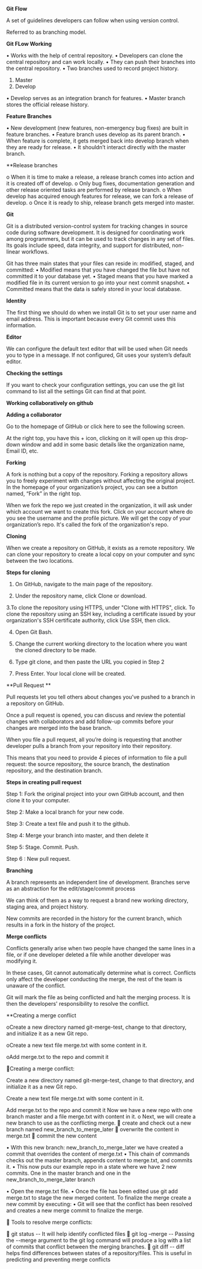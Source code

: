 **Git Flow**

A set of guidelines developers can follow when using version control.

Referred to as branching model.

**Git FLow Working**

•	Works with the help of central repository.
•	Developers can clone the central repository and can work locally.
•	They can push their branches into the central repository.
•	Two branches used to record project history.

1.	Master
2.	Develop
                 
•	Develop serves as an integration branch for features.
•	Master branch stores the official release history.

**Feature Branches**

•	New development (new features, non-emergency bug fixes) are built in feature branches.
•	Feature branch uses develop as its parent branch.
•	When feature is complete, it gets merged back into develop branch when they are ready for release.
•	It shouldn’t interact directly with the master branch.

**Release branches

o	When it is time to make a release, a release branch comes into action and it is created off of develop.
o	Only bug fixes, documentation generation and other release oriented tasks are performed by release branch.
o	When develop has acquired enough features for release, we can fork a release of develop.
o	Once it is ready to ship, release branch gets merged into master.

**Git**

Git is a distributed version-control system for tracking changes in source code during software development. It is designed for coordinating work among programmers, but it can be used to track changes in any set of files. Its goals include speed, data integrity, and support for distributed, non-linear workflows.

Git has three main states that your files can reside in: modified, staged, and committed:
•	Modified means that you have changed the file but have not committed it to your database yet.
•	Staged means that you have marked a modified file in its current version to go into your next commit snapshot.
•	Committed means that the data is safely stored in your local database.

**Identity**

The first thing we should do when we install Git is to set your user name and email address. This is important because every Git commit uses this information.

**Editor**
			
We can configure the default text editor that will be used when Git needs you to type in a message. If not configured, Git uses your system’s default editor.

**Checking the settings**

If you want to check your configuration settings, you can use the git list command to list all the settings Git can find at that point.

**Working collaboratively on github**

**Adding a collaborator**

Go to the homepage of GitHub or click here to see the following screen.

At the right top, you have this + icon, clicking on it will open up this drop-down window and add  in some basic details like the organization name, Email ID, etc.


**Forking**

A fork is nothing but a copy of the repository. 
Forking a repository allows you to freely experiment with changes without affecting the original project.
In the homepage of your organization’s project, you can see a button named, “Fork” in the right top.

When we fork the repo we just created in the organization, it will ask under which account we want to create this fork. 
Click on your account where do you see the username and the profile picture. We will get the copy of your organization’s repo. It's called the fork of the organization's repo.

**Cloning**

When we create a repository on GitHub, it exists as a remote repository. We can clone your repository to create a local copy on your computer and sync between the two locations.


**Steps for cloning**

1. On GitHub, navigate to the main page of the repository.

2. Under the repository name, click Clone or download.

3.To clone the repository using HTTPS, under "Clone with HTTPS", click. To clone the repository using an SSH key, including a certificate issued by your organization's SSH certificate authority, click Use SSH, then click.

4. Open Git Bash.

5. Change the current working directory to the location where you want the cloned directory to be made.

6. Type git clone, and then paste the URL you copied in Step 2

7. Press Enter. Your local clone will be created.

**Pull Request **

Pull requests let you tell others about changes you've pushed to a branch in a repository on GitHub. 

Once a pull request is opened, you can discuss and review the potential changes with collaborators and add follow-up commits before your changes are merged into the base branch.


When you file a pull request, all you’re doing is requesting that another developer pulls a branch from your repository into their repository. 

This means that you need to provide 4 pieces of information to file a pull request: the source repository, the source branch, the destination repository, and the destination branch.

**Steps in creating pull request**

Step 1: Fork the original project into your own GitHub account, and then clone it to your computer.

Step 2: Make a local branch for your new code.

Step 3: Create a text file and push it to the github.

Step 4: Merge your branch into master, and then delete it

Step 5: Stage. Commit. Push.

Step 6 : New pull request.

**Branching**

A branch represents an independent line of development. Branches serve as an abstraction for the edit/stage/commit process
 
We can think of them as a way to request a brand new working directory, staging area, and project history. 

New commits are recorded in the history for the current branch, which results in a fork in the history of the project.

**Merge conflicts**

Conflicts generally arise when two people have changed the same lines in a file, or if one developer deleted a file while another developer was modifying it.

In these cases, Git cannot automatically determine what is correct. Conflicts only affect the developer conducting the merge, the rest of the team is unaware of the conflict. 

Git will mark the file as being conflicted and halt the merging process. It is then the developers' responsibility to resolve the conflict.


**Creating a merge conflict

oCreate a new directory named git-merge-test, change to that directory, and initialize it as a new Git repo.

oCreate a new text file merge.txt with some content in it.

oAdd merge.txt to the repo and commit it

Creating a merge conflict:

Create a new directory named git-merge-test, change to that directory, and initialize it as a new Git repo.

Create a new text file merge.txt with some content in it.

Add merge.txt to the repo and commit it
Now we have a new repo with one branch master and a file merge.txt with content in it.
o	Next, we will create a new branch to use as the conflicting merge.
	create and check out a new branch named new_branch_to_merge_later
	overwrite the content in merge.txt
	commit the new content

•	With this new branch: new_branch_to_merge_later we have created a commit that overrides the content of merge.txt
•	This chain of commands checks out the master branch, appends content to merge.txt, and commits it.
•	This now puts our example repo in a state where we have 2 new commits. One in the master branch and one in the       new_branch_to_merge_later branch


•	Open the merge.txt file.
•	Once the file has been edited use git add merge.txt to stage the new merged content. To finalize the merge create a new commit by executing:
•	Git will see that the conflict has been resolved and creates a new merge commit to finalize the merge.


	Tools to resolve merge conflicts:

	git status  -- It will help identify conflicted files
	git log –merge  -- Passing the --merge argument to the git log command will produce a log with a list of commits that conflict between the merging branches.
	git diff --    diff helps find differences between states of a repository/files. This is useful in predicting and preventing merge conflicts
